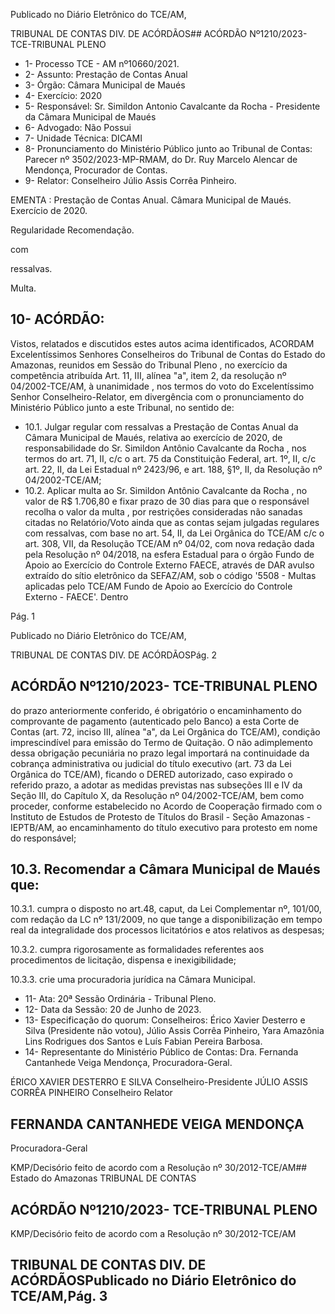 Publicado  no  Diário  Eletrônico do TCE/AM,

TRIBUNAL DE CONTAS DIV. DE ACÓRDÃOS## ACÓRDÃO Nº1210/2023- TCE-TRIBUNAL PLENO

- 1- Processo TCE - AM nº10660/2021.
- 2- Assunto: Prestação de Contas Anual
- 3- Órgão: Câmara Municipal de Maués
- 4- Exercício: 2020
- 5- Responsável: Sr.  Simildon  Antonio  Cavalcante  da  Rocha  -  Presidente  da  Câmara Municipal de Maués
- 6- Advogado: Não Possui
- 7- Unidade Técnica: DICAMI
- 8- Pronunciamento  do  Ministério  Público  junto  ao  Tribunal  de  Contas: Parecer  nº 3502/2023-MP-RMAM,  do  Dr.  Ruy  Marcelo  Alencar  de  Mendonça,  Procurador  de Contas.
- 9- Relator: Conselheiro Júlio Assis Corrêa Pinheiro.

EMENTA : Prestação  de  Contas  Anual. Câmara Municipal de Maués. Exercício de 2020.

Regularidade Recomendação.

com

ressalvas.

Multa.

## 10-  ACÓRDÃO:

Vistos,  relatados  e  discutidos  estes  autos  acima  identificados, ACORDAM Excelentíssimos Senhores Conselheiros do Tribunal de Contas do Estado do Amazonas, reunidos em Sessão do Tribunal Pleno , no exercício da competência atribuída Art. 11, III, alínea "a", item 2, da resolução nº 04/2002-TCE/AM, à unanimidade , nos termos do voto do Excelentíssimo Senhor Conselheiro-Relator, em divergência com o pronunciamento do Ministério Público junto a este Tribunal, no sentido de:

- 10.1. Julgar  regular  com  ressalvas a  Prestação  de  Contas  Anual  da Câmara  Municipal  de  Maués,  relativa  ao  exercício  de  2020,  de responsabilidade do Sr. Simildon Antônio Cavalcante da Rocha , nos  termos  do  art.  71,  II,  c/c  o  art.  75  da  Constituição Federal, art. 1º, II, c/c art. 22, II, da Lei Estadual nº 2423/96, e art. 188, §1º, II, da Resolução nº 04/2002-TCE/AM;
- 10.2. Aplicar multa ao Sr. Simildon Antônio Cavalcante da Rocha , no valor de R$ 1.706,80 e fixar prazo de 30 dias para que o responsável recolha o valor da multa ,  por restrições consideradas não sanadas citadas  no  Relatório/Voto  ainda  que  as  contas  sejam  julgadas regulares com ressalvas, com base no art. 54, II, da Lei Orgânica do TCE/AM c/c o  art.  308,  VII,  da  Resolução  TCE/AM  nº  04/02,  com nova redação dada pela Resolução nº 04/2018, na esfera Estadual para  o  órgão  Fundo  de  Apoio  ao  Exercício  do  Controle  Externo  FAECE,  através  de  DAR  avulso  extraído  do  sítio  eletrônico  da SEFAZ/AM, sob o código '5508 - Multas aplicadas pelo TCE/AM Fundo de Apoio ao Exercício do Controle Externo - FAECE'. Dentro

Pág. 1

Publicado  no  Diário  Eletrônico do TCE/AM,

TRIBUNAL DE CONTAS DIV. DE ACÓRDÃOSPág. 2

## ACÓRDÃO Nº1210/2023- TCE-TRIBUNAL PLENO

do prazo anteriormente conferido, é obrigatório o encaminhamento do  comprovante  de  pagamento  (autenticado  pelo  Banco)  a  esta Corte  de  Contas (art.  72,  inciso  III,  alínea  "a",  da  Lei  Orgânica  do TCE/AM),  condição  imprescindível  para  emissão  do  Termo  de Quitação. O não adimplemento dessa obrigação pecuniária no prazo legal importará  na  continuidade  da  cobrança  administrativa  ou judicial  do  título  executivo  (art.  73  da  Lei  Orgânica  do  TCE/AM), ficando  o  DERED  autorizado,  caso  expirado  o  referido  prazo,  a adotar as medidas previstas nas subseções III e IV da Seção III, do Capítulo X, da Resolução nº 04/2002-TCE/AM, bem como proceder, conforme  estabelecido  no  Acordo  de  Cooperação  firmado  com  o Instituto de  Estudos  de  Protesto  de  Títulos  do  Brasil  -  Seção Amazonas - IEPTB/AM, ao encaminhamento do título executivo para protesto em nome do responsável;

## 10.3. Recomendar a Câmara Municipal de Maués que:

10.3.1. cumpra o disposto no art.48, caput, da Lei Complementar nº, 101/00, com  redação da LC nº 131/2009, no que tange a disponibilização em tempo real da integralidade dos processos licitatórios e atos relativos as despesas;

10.3.2. cumpra rigorosamente as formalidades referentes aos procedimentos de licitação, dispensa e inexigibilidade;

10.3.3. crie uma procuradoria jurídica na Câmara Municipal.

- 11-  Ata: 20ª Sessão Ordinária - Tribunal Pleno.
- 12-  Data da Sessão: 20 de Junho de 2023.
- 13-  Especificação do quorum: Conselheiros: Érico Xavier Desterro e Silva (Presidente não votou), Júlio Assis Corrêa Pinheiro, Yara Amazônia Lins Rodrigues dos Santos e Luís Fabian Pereira Barbosa.
- 14-  Representante do Ministério Público de Contas: Dra. Fernanda Cantanhede Veiga Mendonça, Procuradora-Geral.

ÉRICO XAVIER DESTERRO E SILVA Conselheiro-Presidente JÚLIO ASSIS CORRÊA PINHEIRO Conselheiro Relator

## FERNANDA CANTANHEDE VEIGA MENDONÇA

Procuradora-Geral

KMP/Decisório feito de acordo com a Resolução nº 30/2012-TCE/AM## Estado do Amazonas TRIBUNAL DE CONTAS

## ACÓRDÃO Nº1210/2023- TCE-TRIBUNAL PLENO

KMP/Decisório feito de acordo com a Resolução nº 30/2012-TCE/AM

## TRIBUNAL DE CONTAS DIV. DE ACÓRDÃOSPublicado  no  Diário  Eletrônico do TCE/AM,Pág. 3